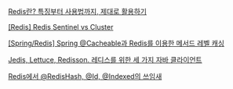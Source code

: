[Redis란? 특징부터 사용법까지, 제대로 활용하기](https://www.elancer.co.kr/blog/detail/768)

[[Redis] Redis Sentinel vs Cluster](https://jojaeng2.tistory.com/40)

[[Spring/Redis] Spring @Cacheable과 Redis를 이용한 메서드 레벨 캐싱](https://innovation123.tistory.com/273)

[Jedis, Lettuce, Redisson. 레디스를 위한 세 가지 자바 클라이언트](https://hseong.tistory.com/97)

[Redis에서 @RedisHash, @Id, @Indexed의 쓰임새](https://yijoon009.tistory.com/entry/Redis-RedisHash-Id-Indexed)
